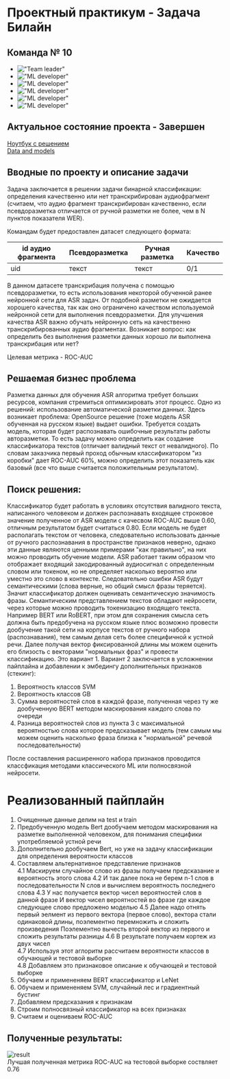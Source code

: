 # Проектный практикум - Задача Билайн
## Команда № 10
* !["Team leader"](https://img.shields.io/badge/Team%20leader-%D0%90%D0%BD%D0%B4%D1%80%D0%B5%D0%B9%20%D0%A5%D0%B0%D0%BB%D0%BE%D0%B2-blue
)
* !["ML developer"](https://img.shields.io/badge/%D0%9F%D1%80%D0%BE%D0%B5%D0%BA%D1%82%D0%B8%D1%80%D0%BE%D0%B2%D0%B0%D0%BD%D0%B8%D0%B5%20%D0%BC%D0%BE%D0%B4%D0%B5%D0%BB%D0%B8-%D0%98%D0%BB%D1%8C%D1%8F%20%D0%A1%D1%82%D0%BE%D1%80%D0%BE%D0%B6%D0%B5%D0%B2-yellow
)
* !["ML developer"](https://img.shields.io/badge/%D0%9F%D0%BE%D0%B4%D0%B3%D0%BE%D1%82%D0%BE%D0%B2%D0%BA%D0%B0%20%D0%B4%D0%B0%D0%BD%D0%BD%D1%8B%D1%85-%D0%A1%D0%B5%D0%BC%D1%91%D0%BD%20%D0%A8%D1%83%D0%BB%D1%8C%D0%B3%D0%B0-hex
)
* !["ML developer"](https://img.shields.io/badge/%D0%9E%D1%86%D0%B5%D0%BD%D0%BA%D0%B0%20%D0%BA%D0%B0%D1%87%D0%B5%D1%81%D1%82%D0%B2%D0%B0-%D0%98%D0%BB%D1%8C%D1%8F%20%D0%A1%D0%B5%D0%B4%D0%B5%D0%BB%D1%8C%D0%BD%D0%B8%D0%BA%D0%BE%D0%B2-red
)
* !["ML developer"](https://img.shields.io/badge/%D0%9F%D0%BE%D0%B4%D0%B3%D0%BE%D1%82%D0%BE%D0%B2%D0%BA%D0%B0%20%D0%B4%D0%B0%D0%BD%D0%BD%D1%8B%D1%85-%D0%98%D0%BB%D1%8C%D1%8F%20%D0%91%D0%B5%D1%86%D1%83%D0%BA%D0%B5%D0%BB%D0%B8-pink
)
* !["ML developer"](https://img.shields.io/badge/%D0%9F%D1%80%D0%BE%D0%B5%D0%BA%D1%82%D0%B8%D1%80%D0%BE%D0%B2%D0%B0%D0%BD%D0%B8%D0%B5%20%D0%BC%D0%BE%D0%B4%D0%B5%D0%BB%D0%B8-%D0%94%D0%BC%D0%B8%D1%82%D1%80%D0%B8%D0%B9%20%D0%93%D0%BE%D0%BB%D0%BE%D0%B2%D0%B0%D1%87%D0%B5%D0%B2-orange
)

## Актуальное состояние проекта - Завершен

[Ноутбук с решением](https://colab.research.google.com/drive/1qiDr5y_rkbx6SuKz-vBtnyWrhb02nyxf?usp=sharing)  
[Data and models](https://drive.google.com/drive/folders/1NfTfijOL3Yp5FsXJDdAxr7iwltzwHgvy)

## Вводные по проекту и описание задачи 
Задача заключается в решении задачи бинарной классификации: определения качественно или нет транскрибирован аудиофрагмент (считаем, что аудио фрагмент транскрибирован качественно, если псевдоразметка отличается от ручной разметки не более, чем в N пунктов показателя WER).  

Командам будет предоставлен датасет следующего формата:

| id аудио фрагмента | Псевдоразметка | Ручная разметка | Качество |
| ------------ | ------------ | ------------ | ------------ |
| uid | текст | текст | 0/1 |

В данном датасете транскрибация получена с помощью псевдоразметки, то есть использования некоторой обученной ранее нейронной сети для ASR задач. От подобной разметки не ожидается хорошего качества, так как оно ограничено качеством используемой нейронной сети для выполнения псевдоразметки. Для улучшения качества ASR важно обучать нейронную сеть на качественно транскрибированных аудио фрагментах. Возникает вопрос: как определить без выполнения разметки данных хорошо ли выполнена транскрибация или нет?

Целевая метрика - ROC-AUC

## Решаемая бизнес проблема
Разметка данных для обучения ASR алгоритма требует больших ресурсов, компания стремиться оптимизировать этот процесс. Одно из решений: использование автоматической разметки данных.
Здесь возникает проблема: OpenSource решение (тоже модель ASR обученная на русском языке) выдает ошибки.
Требуется создать модель, которая будет распознавать ошибочные результаты работы авторазметки. То есть задачу можно определить как создание классификатора текстов (отличает валидный текст от невалидного).
По словам заказчика первый проход обычным классификатором "из коробки" дает ROC-AUC 60%, можно определить этот показатель как базовый (все что выше считается положительным результатом).

## Поиск решения:
Классификатор будет работать в условиях отсутствия валидного текста, написанного человеком и должен распознавать входящее строковое значение полученное от ASR модели с качесвом ROC-AUC выше 0.60, отличным результатом будет считаться 0.80.
Если модель не будет располагать текстом от человека, следовательно использовать данные от ручного распознавания в пространстве признаков неверно, однако эти данные являются ценными примерами "как правильно", на них можно проводить обучение модели.
ASR работает таким образом что отображает входящий закодированный аудиосигнал с определенным словом или токеном, но не определяет насколько вероятно или уместно это слово в контексте. Следовательно ошибки ASR будут семантическими (слова верные, но общий смысл фразы теряется). Значит классификатор должен оценивать семантическую значимость фразы. 
Семантическим представлением текстов обладают нейросети, через которые можно проводить токенизацию входящего текста. Например BERT или RoBERT, при этом для сохранения смысла сеть должна быть предобучена на русском языке плюс возможно провести дообучение такой сети на корпусе текстов от ручного набора (распознавания), тем самым делая сеть более специфичной к устной речи.
Далее получая вектор фиксированной длины мы можем оценить его близость с векторами "нормальных фраз" и провести классификацию. Это вариант 1.
Вариант 2 заключается в усложнении пайплайна и добавлении к эмбедингу дополнительных признаков (стекинг):
1) Вероятность классов SVM
2) Вероятность классов GB
3) Сумма вероятностей слов в каждой фразе, полученная через ту же дообученную BERT методом маскирования каждого слова по очереди
4) Разница вероятностей слов из пункта 3 с максимальной вероятностью слова которое предсказывает модель (тем самым мы можем оценить насколько фраза близка к "нормальной" речевой последовательности)

После составления расширенного набора признаков проводится классфикация методами классического ML или полносвязной нейросети.

# Реализованный пайплайн

1. Очищенные данные делим на test и train
2. Предобученную модель Bert дообучаем методом маскирования на разметке выполненной человеком, для понимания специфики употребляемой устной речи
3. Дополнительно дообучаем Bert, но уже на задачу классификации для определения вероятности классов
4. Составляем альтернативное представление признаков  
4.1 Маскируем случайное слово из фразы получаем предсказание и вероятность этого слова
4.2 И так далее пока не берем n-1 слов в последовательности N слов и вычисляем вероятность последнего слова
4.3 У нас получается вектор чисел вероятностей слов в данной фразе И вектор чисел вероятностей во фразе где каждое следующее слово предложено моделью
4.5 Далее надо отнять первый эелмент из первого вектора (первое слово), вектора стали одинаковой длины, поэлементно перемножить и сложить произведения Поэлементно вычесть второй вектор из первого и сложить результаты разницы
4.6 В результате получаем кортеж из двух чисел  
4.7 Используя этот аглоритм рассчитаем вероятности классов в обучающей и тестовой выборке  
4.8 Добавляем это признаковое описание к обучающей и тестовой выборке
5. Обучаем и примененяем BERT классификатор и LeNet
6. Обучаем и примененяем SVM, случайный лес и градиентный бустинг
7. Добавляем предсказания к признакам
8. Строим полносвязный классификатор на всех признаках
9. Считаем и оцениваем ROC-AUC

## Полученные результаты:

![result](https://thumb.cloud.mail.ru/weblink/thumb/xw1/vQCT/zBYmTf9fC)  
Лучшая полученная метрика ROC-AUC на тестовой выборке соствляет 0.76
